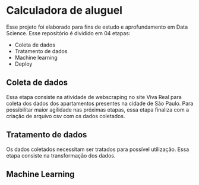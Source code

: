 # Calculadora de aluguel

Esse projeto foi elaborado para fins de estudo e aprofundamento em Data Science.
Esse repositório é dividido em 04 etapas:

- Coleta de dados
- Tratamento de dados
- Machine learning
- Deploy

## Coleta de dados

Essa etapa consiste na atividade de webscraping no site Viva Real para coleta dos dados dos apartamentos presentes na cidade de São Paulo.
Para possibilitar maior agilidade nas próximas etapas, essa etapa finaliza com a criação de arquivo csv com os dados coletados.

## Tratamento de dados

Os dados coletados necessitam ser tratados para possível utilização. Essa etapa consiste na transformação dos dados.

## Machine Learning
